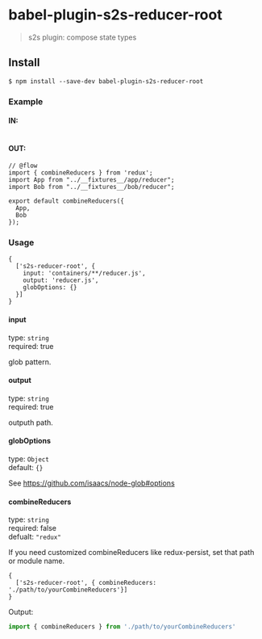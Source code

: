 # babel-plugin-s2s-reducer-root

> s2s plugin: compose state types

## Install

```
$ npm install --save-dev babel-plugin-s2s-reducer-root
```

### Example

#### IN:

```

```

#### OUT:

```
// @flow
import { combineReducers } from 'redux';
import App from "../__fixtures__/app/reducer";
import Bob from "../__fixtures__/bob/reducer";

export default combineReducers({
  App,
  Bob
});
```

### Usage

```
{
  ['s2s-reducer-root', {
    input: 'containers/**/reducer.js',
    output: 'reducer.js',
    globOptions: {}
  }]
}
```

#### input

type: `string` <br>
required: true

glob pattern.

#### output

type: `string` <br>
required: true

outputh path.

#### globOptions

type: `Object` <br>
default: `{}` <br>

See https://github.com/isaacs/node-glob#options

#### combineReducers

type: `string` <br>
required: false <br>
defualt: `"redux"`

If you need customized combineReducers like redux-persist, set that path or module name.

```
{
  ['s2s-reducer-root', { combineReducers: './path/to/yourCombineReducers'}]
}
```

Output:

```js
import { combineReducers } from './path/to/yourCombineReducers'
```
